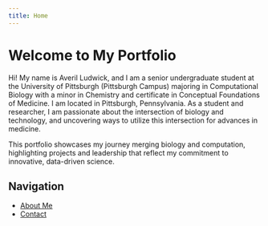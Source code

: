 ```yaml
---
title: Home
---
```


# Welcome to My Portfolio

Hi! My name is Averil Ludwick, and I am a senior undergraduate student at the University of Pittsburgh (Pittsburgh Campus) majoring in Computational Biology with a minor in Chemistry and certificate in Conceptual Foundations of Medicine. I am located in Pittsburgh, Pennsylvania. As a student and researcher, I am passionate about the intersection of biology and technology, and uncovering ways to utilize this intersection for advances in medicine. 

This portfolio showcases my journey merging biology and computation, highlighting projects and leadership that reflect my commitment to innovative, data-driven science.


## Navigation

- [About Me](/about)
- [Contact](/contact)


